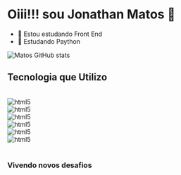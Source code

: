 <h1> Oiii!!! sou Jonathan Matos 👋</h1>

- 🔭  Estou estudando Front End
- 🌱 Estudando Paython


![Matos GitHub stats](https://github-readme-stats.vercel.app/api?username=JonathanMatosTec&show_icons=true&theme=dracula)

## <h2>Tecnologia que Utilizo</h2>

<div style= "display: inline_blok"><br>
<img aling="center" alt="html5" src="https://img.shields.io/badge/HTML5-E34F26?style=for-the-badge&logo=html5&logoColor=white"/>
</div>
<div style= "display: inline_blok">
<img aling="center" alt="html5" src="https://img.shields.io/badge/CSS3-1572B6?style=for-the-badge&logo=css3&logoColor=white"/>
</div>
<div style= "display: inline_blok">
<img aling="center" alt="html5" src="https://img.shields.io/badge/JavaScript-F7DF1E?style=for-the-badge&logo=javascript&logoColor=black"/>
</div>
<div style= "display: inline_blok">
<img aling="center" alt="html5" src="https://img.shields.io/badge/PHP-777BB4?style=for-the-badge&logo=php&logoColor=white"/>
</div>
<div style= "display: inline_blok">
<img aling="center" alt="html5" src="https://img.shields.io/badge/Python-14354C?style=for-the-badge&logo=python&logoColor=white"/>
</div>
<div style= "display: inline_blok">
<img aling="center" alt="html5" src="https://img.shields.io/badge/React-20232A?style=for-the-badge&logo=react&logoColor=61DAFB"/>
</div><br>


<h3>Vivendo novos desafios<h3>

